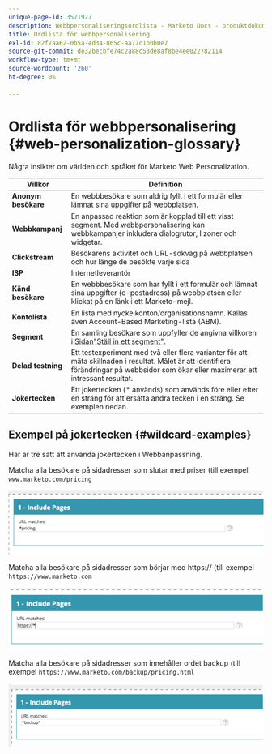 ```yaml
---
unique-page-id: 3571927
description: Webbpersonaliseringsordlista - Marketo Docs - produktdokumentation
title: Ordlista för webbpersonalisering
exl-id: 82f7aa62-0b5a-4d34-865c-aa77c1b0b0e7
source-git-commit: de32becbfe74c2a88c53de8af8be4ee022782114
workflow-type: tm+mt
source-wordcount: '260'
ht-degree: 0%

---
```


# Ordlista för webbpersonalisering {#web-personalization-glossary}

Några insikter om världen och språket för Marketo Web Personalization.

| Villkor | Definition |
|---|---|
| **Anonym besökare** | En webbbesökare som aldrig fyllt i ett formulär eller lämnat sina uppgifter på webbplatsen. |
| **Webbkampanj** | En anpassad reaktion som är kopplad till ett visst segment. Med webbpersonalisering kan webbkampanjer inkludera dialogrutor, I zoner och widgetar. |
| **Clickstream** | Besökarens aktivitet och URL-sökväg på webbplatsen och hur länge de besökte varje sida |
| **ISP** | Internetleverantör |
| **Känd besökare** | En webbbesökare som har fyllt i ett formulär och lämnat sina uppgifter (e-postadress) på webbplatsen eller klickat på en länk i ett Marketo-mejl. |
| **Kontolista** | En lista med nyckelkonton/organisationsnamn. Kallas även Account-Based Marketing-lista (ABM). |
| **Segment** | En samling besökare som uppfyller de angivna villkoren i [Sidan&quot;Ställ in ett segment&quot;](/help/marketo/product-docs/web-personalization/using-web-segments/web-segments.md). |
| **Delad testning** | Ett testexperiment med två eller flera varianter för att mäta skillnaden i resultat. Målet är att identifiera förändringar på webbsidor som ökar eller maximerar ett intressant resultat. |
| **Jokertecken** | Ett jokertecken (&#42; används) som används före eller efter en sträng för att ersätta andra tecken i en sträng. Se exemplen nedan. |

## Exempel på jokertecken {#wildcard-examples}

Här är tre sätt att använda jokertecken i Webbanpassning.

Matcha alla besökare på sidadresser som slutar med priser (till exempel `www.marketo.com/pricing`

![](assets/wildcard-example-1.png)

Matcha alla besökare på sidadresser som börjar med https:// (till exempel `https://www.marketo.com`

![](assets/wildcard-example-2.png)

Matcha alla besökare på sidadresser som innehåller ordet backup (till exempel `https://www.marketo.com/backup/pricing.html`

![](assets/wildcard-example-3.png)
